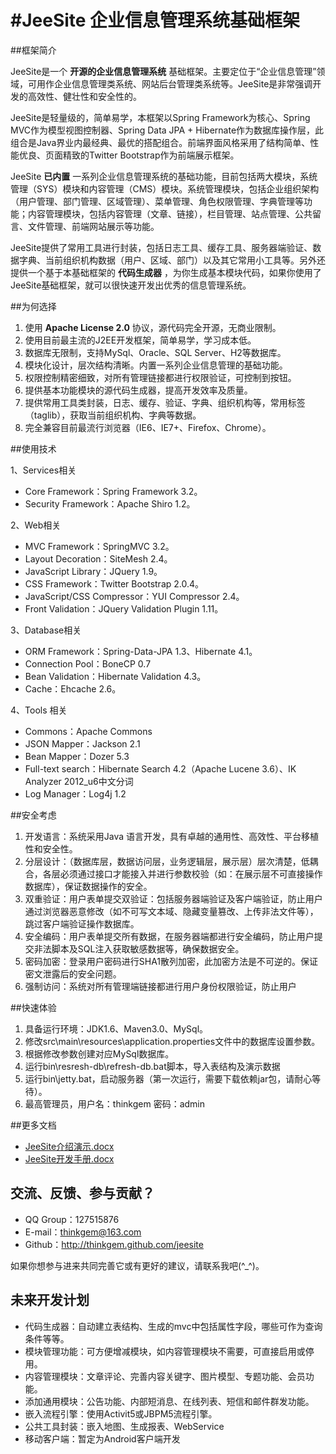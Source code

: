 #JeeSite 企业信息管理系统基础框架
=======

##框架简介

JeeSite是一个 **开源的企业信息管理系统** 基础框架。主要定位于“企业信息管理”领域，可用作企业信息管理类系统、网站后台管理类系统等。JeeSite是非常强调开发的高效性、健壮性和安全性的。

JeeSite是轻量级的，简单易学，本框架以Spring Framework为核心、Spring MVC作为模型视图控制器、Spring Data JPA + Hibernate作为数据库操作层，此组合是Java界业内最经典、最优的搭配组合。前端界面风格采用了结构简单、性能优良、页面精致的Twitter Bootstrap作为前端展示框架。

JeeSite **已内置** 一系列企业信息管理系统的基础功能，目前包括两大模块，系统管理（SYS）模块和内容管理（CMS）模块。系统管理模块，包括企业组织架构（用户管理、部门管理、区域管理）、菜单管理、角色权限管理、字典管理等功能；内容管理模块，包括内容管理（文章、链接），栏目管理、站点管理、公共留言、文件管理、前端网站展示等功能。

JeeSite提供了常用工具进行封装，包括日志工具、缓存工具、服务器端验证、数据字典、当前组织机构数据（用户、区域、部门）以及其它常用小工具等。另外还提供一个基于本基础框架的 **代码生成器** ，为你生成基本模块代码，如果你使用了JeeSite基础框架，就可以很快速开发出优秀的信息管理系统。

##为何选择

1. 使用 **Apache License 2.0** 协议，源代码完全开源，无商业限制。
2. 使用目前最主流的J2EE开发框架，简单易学，学习成本低。
3. 数据库无限制，支持MySql、Oracle、SQL Server、H2等数据库。
4. 模块化设计，层次结构清晰。内置一系列企业信息管理的基础功能。
5. 权限控制精密细致，对所有管理链接都进行权限验证，可控制到按钮。
6. 提供基本功能模块的源代码生成器，提高开发效率及质量。
7. 提供常用工具类封装，日志、缓存、验证、字典、组织机构等，常用标签（taglib），获取当前组织机构、字典等数据。
8. 完全兼容目前最流行浏览器（IE6、IE7+、Firefox、Chrome）。

##使用技术

1、Services相关

* Core Framework：Spring Framework 3.2。
* Security Framework：Apache Shiro 1.2。

2、Web相关

* MVC Framework：SpringMVC 3.2。
* Layout Decoration：SiteMesh 2.4。
* JavaScript Library：JQuery 1.9。
* CSS Framework：Twitter Bootstrap 2.0.4。
* JavaScript/CSS Compressor：YUI Compressor 2.4。
* Front Validation：JQuery Validation Plugin 1.11。

3、Database相关

* ORM Framework：Spring-Data-JPA 1.3、Hibernate 4.1。
* Connection Pool：BoneCP 0.7
* Bean Validation：Hibernate Validation 4.3。
* Cache：Ehcache 2.6。

4、Tools 相关

* Commons：Apache Commons
* JSON Mapper：Jackson 2.1
* Bean Mapper：Dozer 5.3
* Full-text search：Hibernate Search 4.2（Apache Lucene 3.6）、IK Analyzer 2012_u6中文分词
* Log Manager：Log4j 1.2

##安全考虑

1. 开发语言：系统采用Java 语言开发，具有卓越的通用性、高效性、平台移植性和安全性。
2. 分层设计：（数据库层，数据访问层，业务逻辑层，展示层）层次清楚，低耦合，各层必须通过接口才能接入并进行参数校验（如：在展示层不可直接操作数据库），保证数据操作的安全。
3. 双重验证：用户表单提交双验证：包括服务器端验证及客户端验证，防止用户通过浏览器恶意修改（如不可写文本域、隐藏变量篡改、上传非法文件等），跳过客户端验证操作数据库。
4. 安全编码：用户表单提交所有数据，在服务器端都进行安全编码，防止用户提交非法脚本及SQL注入获取敏感数据等，确保数据安全。
5. 密码加密：登录用户密码进行SHA1散列加密，此加密方法是不可逆的。保证密文泄露后的安全问题。
6. 强制访问：系统对所有管理端链接都进行用户身份权限验证，防止用户

##快速体验

1. 具备运行环境：JDK1.6、Maven3.0、MySql。
2. 修改src\main\resources\application.properties文件中的数据库设置参数。
3. 根据修改参数创建对应MySql数据库。
4. 运行bin\resresh-db\refresh-db.bat脚本，导入表结构及演示数据
5. 运行bin\jetty.bat，启动服务器（第一次运行，需要下载依赖jar包，请耐心等待）。
6. 最高管理员，用户名：thinkgem 密码：admin

##更多文档

* [JeeSite介绍演示.docx](https://github.com/thinkgem/jeesite/raw/master/doc/JeeSite%E4%BB%8B%E7%BB%8D%E6%BC%94%E7%A4%BA.docx)
* [JeeSite开发手册.docx](https://github.com/thinkgem/jeesite/raw/master/doc/JeeSite%E5%BC%80%E5%8F%91%E6%89%8B%E5%86%8C.docx)

## 交流、反馈、参与贡献？ 

* QQ Group：127515876
* E-mail：thinkgem@163.com
* Github：http://thinkgem.github.com/jeesite

如果你想参与进来共同完善它或有更好的建议，请联系我吧(^_^)。

## 未来开发计划

* 代码生成器：自动建立表结构、生成的mvc中包括属性字段，哪些可作为查询条件等等。
* 模块管理功能：可方便增减模块，如内容管理模块不需要，可直接启用或停用。
* 内容管理模块：文章评论、完善内容关键字、图片模型、专题功能、会员功能。
* 添加通用模块：公告功能、内部短消息、在线列表、短信和邮件群发功能。
* 嵌入流程引擎：使用Activit5或JBPM5流程引擎。
* 公共工具封装：嵌入地图、生成报表、WebService
* 移动客户端：暂定为Android客户端开发
